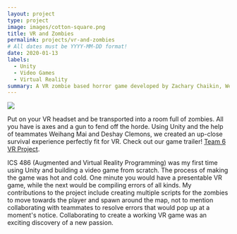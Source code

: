 ```yaml
---
layout: project
type: project
image: images/cotton-square.png
title: VR and Zombies
permalink: projects/vr-and-zombies
# All dates must be YYYY-MM-DD format!
date: 2020-01-13
labels:
  - Unity
  - Video Games
  - Virtual Reality
summary: A VR zombie based horror game developed by Zachary Chaikin, Weihang Mai, and Deshay Clemons.
---
```


<img class="ui image" src="{{ site.baseurl }}/images/cotton-header.png">

Put on your VR headset and be transported into a room full of zombies. All you have is axes and a gun to fend off the horde. Using Unity and the help of teammates Weihang Mai and Deshay Clemons, we created an up-close survival experience perfectly fit for VR. Check out our game trailer! [Team 6 VR Project](https://www.youtube.com/watch?v=4vA-BxFFWGI).

ICS 486 (Augmented and Virtual Reality Programming) was my first time using Unity and building a video game from scratch. The process of making the game was hot and cold. One minute you would have a presentable VR game, while the next would be compiling errors of all kinds. My contributions to the project include creating multiple scripts for the zombies to move towards the player and spawn around the map, not to mention collaborating with teammates to resolve errors that would pop up at a moment's notice. Collaborating to create a working VR game was an exciting discovery of a new passion.
